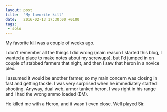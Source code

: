 ```yaml
---
layout: post
title:  "My favorite kill"
date:   2016-02-13 17:30:00 +0100
tags: 
 - solo 
---
```

My favorite [kill](https://zkillboard.com/kill/51780006/) was a couple of weeks ago.

I don't remember all the things I did wrong (main reason I started this blog, I
wanted a place to make notes about my screwups),  but I'd jumped in on couple
of stabbed farmers that night, and then I saw that heron in a novice plex.

I assumed it would be another farmer, so my main concern was closing in fast and
getting tackle.  I was very surprised when he immediately started shooting.
Anyway, dual web, armor tanked heron, I was right in his range and I had
the wrong ammo loaded (EM).

He killed me with a Heron, and it wasn't even close.  Well played Sir.

